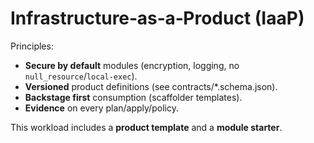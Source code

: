 
# Infrastructure‑as‑a‑Product (IaaP)

Principles:
- **Secure by default** modules (encryption, logging, no `null_resource`/`local-exec`).
- **Versioned** product definitions (see contracts/*.schema.json).
- **Backstage first** consumption (scaffolder templates).
- **Evidence** on every plan/apply/policy.

This workload includes a **product template** and a **module starter**.
